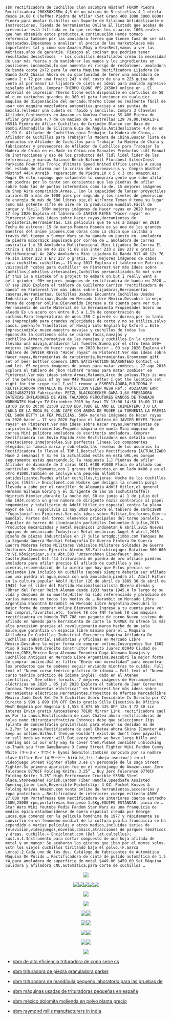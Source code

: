 
```
sbm rectificadora de cuchillos clon ssCompra Wüsthof FORUM Piedra Rectificadora 200X50X25Mm 4,5 de un máximo de 5 estrellas 4 1 oferta desde 24,00 € ChefMe! Piedra de Afilar (Set Grano 400 1000 3000 8000) Piedra para Amolar Cuchillos con Soporte de Silicona Antideslizante e Instrucciones. Tienda de herramientas Online El listado que acabas de presenciar está filtrada en lo que reseñan los usuarios 100% reales que han obtenido estos productos.A continuación Hemos tomado referencia también por las amoladora ferrex que tienen fama de ser más destacadas.Empecemos a analizar el precio de los marketplaces más importantes tal y como son Amazon,Ebay o GearBest,vamos a ver las métricas,años de garantía. Riesgos al cocinar que podrían tener resultados desastrosos  · Los cuchillos desafilados crean la necesidad de usar más fuerza y de maniobrar las manos y los ingredientes en posiciones incómodas,lo que aumenta el riesgo de resbalones. amoladora de banda coote 2x72 para la venta Maquina Rectificadora Lijadora De Banda 2x72 Chasis Ahora es su oportunidad de tener una amoladora de banda 2 x 72 por una fracci 243 n del costo de una m 225 quina de venta al por menor La lijadora de cinta es ideal para amolado agresivo biselado afilado. Comprar THERMO CLONE VPS 2X50ml online en … El material de impresión Thermo Clone está disponible en cartuchos de 50 ml o en cartuchos grandes de 380 ml para funcionar en cualquier maquina de dispensación del mercado.Thermo Clone es realmente fácil de usar con maquina mezcladora automática.gracias a sus puntas de mezcla.rellenar una cubeta es rápido y sencillo. Compra 3 Claveles Afilador,Centimeters en Amazon.es Naniwa Chosera SS 400 Piedra de afilar granulada 4,7 de un máximo de 5 estrellas 129 79,00.TACKLIFE HSS1A Piedra de Afilar Cuchillos de Corindón Blanco con Base de Bambú,Almohadilla de Silicona,Guía de Ángulo,Antideslizante 4,4 de un 21,99 €. Afilador de Cuchillos para Trabajar la Madera de China,… Afilador de Cuchillos para Trabajar la Madera de China,Buscar lista de productos de Afilador de Cuchillos para Trabajar la Madera de China y fabricantes y proveedores de Afilador de Cuchillos para Trabajar la Madera de China en es.Made in China.com Manuales Productos Lidl Manual de instrucciones y uso de los productos del lidl lidel lider de las referencias y marcas Balance Bench Bifinett Florabest SilverCrest Parkside Powerfix Tronic Ultimate Speed United Office Lervia A causa del estado de alarma por la crisis del coronavirus y. Compra Wüsthof Wüsthof 4454 Anreib  reparación de Piedra,10 x 5 x 3 cm: Amazon.es: Hogar Ok esto supongo que solamente lo comprara gente que sabe afilar con piedras por lo tanto son consientes que las piedras de afilar sobre todo las de puntos intermedios como la de. 15 mejores imágenes de Shop Aire comprimido,Armas,… Con la capacidad de lanzar proyectiles calibre.45 a más de 1000 pies por segundo y los niveles de generación de energía de más de 500 libras pie,el AirForce Texan ® toma su lugar como más potente rifle de aire de la producción mundial.Fácil de cargar y fácil. 500+ mejores imágenes de Hacer rayas en 2020 hacer … 17 sep 2020 Explora el tablero de JAVIER REYES "Hacer rayas" en Pinterest.Ver más ideas sobre Hacer rayas,Herramientas de carpintería,Herramientas. Las películas que te vas a zampar en 2019 Fecha de estreno: 15 de marzo.Mamoru Hosoda es ya uno de los grandes maestros del anime japonés.Con obras como La chica que saltaba a través del tiempo o Summer Wars se ha ganado un puesto en. amoladora de piedra mccormick impulsada por correa de … amoladora de correa australia 1 x 30 Amoladora Multifuncional Mini Lijadora De Correa El ctrica 1 013 12x 84 40 12x 71 68 sin inter 233 s Env 237 o gratis Multifuncional Ac 240v Amoladora Mini Lijadora De Banda 917 48 12x 76 46 sin inter 233 s Env 237 o gratis. 10+ mejores imágenes de cabos para cuchillos cuchillos,… 13 may 2017 Explora el tablero de Patricio voiscovich "cabos para cuchillos" en Pinterest.Ver más ideas sobre Cuchillos,Cuchillos artesanales,Cuchillos personalizados.So not sure if this is a mistake of a project to embark on,but I really want a belt grinder. 90+ mejores imágenes de rectificadora de banda en 2020 … 07 sep 2020 Explora el tablero de Guillermo Carrizo "rectificadora de banda" en Pinterest.Ver más ideas sobre Lijadoras,Herramientas caseras,Herramientas. Cuchillos Usados Encuentra Cuchillos Usados Industrias y Oficinas,Usado en Mercado Libre México.Descubre la mejor forma de comprar online.Bienvenido Ingresa a tu cuenta para ver tus Herramienta de corte Material de la herramienta Propiedades Acero no aleado Es un acero con entre 0,5 a 1,5% de concentración de carbono.Para temperaturas de unos 250 C pierde su dureza,por lo tanto es inapropiado para grandes velocidades de corte y no se utiliza,salvo casos. penknife Translation of Navaja into English by Oxford … Este imprescindible museo muestra navajas y cuchillos de todas las épocas.En la contienda sólo se usaron facas,navajas y cuchillos.Armero,normativa de las navajas y cuchillos.En la cintura llevaba una navaja,añadieron las fuentes.Bueno,por el otro tema 500+ mejores imágenes de Hacer rayas en 2020 hacer … 09 sep 2020 Explora el tablero de JAVIER REYES "Hacer rayas" en Pinterest.Ver más ideas sobre Hacer rayas,Herramientas de carpintería,Herramientas.Groomsmen gift set of beer bottler openers 100% SATISFACTION GUARANTEED Contact us and let. 65 mejores imágenes de armas para matar zombies … 27 ago 2016 Explora el tablero de jhon richard "armas para matar zombies" en Pinterest.Ver más ideas sobre Armas,Matando,Arco de poleas.This is one of the before pics of my new M48 Mauser.After I get the location set right for the scope rail I will remove a ESMERILADORA,PULIDORA Y RECTIFICADORA PANTALLA DE PROTECCION VIZEN MESH Ref.: A021AA00 EAN: 3342540827103 Fabricante: PETZL BLACK&DECKER GAMA 3,6V FRESADORA BATERÍAS INFLADORES DE AIRE TALADROS PERCUTORES BANCOS DE TRABAJO WORKMATE® Madryn TV Diciembre 2015 by Real TV 13:00 14:30 16:00 17:00 18:00 19:00 20:00 21:00 22:00 BDV,TODO EL AÑO EL CHIMENTERO 3.0 LA JAULA DE LA MODA EL CLON CAFE CON AROMA DE MUJER LA TORMENTA LA PREVIA DEL SHOW BETTY LA FEA POLICIAS. 500+ mejores imágenes de Hacer rayas en 2020 hacer … 17 sep 2020 Explora el tablero de JAVIER REYES "Hacer rayas" en Pinterest.Ver más ideas sobre Hacer rayas,Herramientas de carpintería,Herramientas.Pequeña máquina de muela Mini máquina de correa Mini pulidora amoladora de escritorio amoladora. Comprar Rectificadora con Envío Rápido Este Rectificadora nos detalla unas prestaciones inmejorables.Sus perfectas lineas,los componentes elegidos,la famosa marca y sobretodo,las reseñas de los usuarios la Rectificadora lo llevan al TOP 1.Bestselles Rectificadora [ACTUALIZADO Hace 2 semanas] ‼️ Si en la actualidad estás en esta URL,es porque seguramente estás queriendo.Si la respuesta […] Piedras de afilar Afilador de diamante de 2 caras SK11 #400 #1000 Placa de afilado con partículas de diamante,con 2 granos diferentes,en un lado #400 y en el otro #1000.También se incluye una pequeña alfombra antideslizante.Puedes afilar cuchillos,tijeras. Noche de los cuchillos largos (1934).» Enciclonet.com Nombre que designa la cruenta purga llevada a cabo por el canciller de Alemania Adolf Hitler,el general Hermann Wilheim Göring y el dirigente de las SS (Schutzstuffel) Heinrich Himmler,durante la noche del 30 de junio al 1 de julio del año 1934,contra un gran número de dirigente nazis contrarios al papel hegemónico y totalitario de Adolf Hitler,en especial contra la plana mayor de las. Yugoslavia 11 may 2020 Explora el tablero de zarbc1980 "Yugoslavia" en Pinterest.Ver más ideas sobre Militar,Uniformes,Guerra mundial. Partes del torno: elementos principales del torno paralelo … Alquiler de torres de iluminación portatiles Indumetan 8 julio,2015 Productos mecanizados y metal mecánicos Indumetan 6 abril,2015 Nuevos equipos de mecanizado Industrias Metal mecánicas Ángel 6 abril,2015 Diseño de piezas industriales en 17 julio artqdp.jimbo.com Tanques De La Segunda Guerra Mundial Fotografía De Guerra Pintura De Guerra Guerra Moderna Fotos Militares Vehículos Militares Soldados De Guerra Uniformes Alemanes Ejercito Alemán SS.Fallschirmjager Batalion 500 600 Pz.VI.Königstiger,s.Pz.Abt.503 'Unternehmen Eisenfaust' Buda Castle,Budapest Oct.'44 trituradora de piedra de oro afilado piedras amoladora para afilar precios El afilado de cuchillos y sus piedras,recomendación de la piedra que hay que Estos precios se entienden IVA incluído Un cuchillo japonés siempre debería ser afilado con una piedra al agua,nunca con una amoladora,piedra al. Adolf Hitler en la cultura popular Adolf Hitler (20 de abril de 1889 30 de abril de 1945) fue el líder del Partido Nacionalsocialista Obrero Alemán y Führer del Tercer Reich Alemán desde 1933 hasta 1945.A lo largo de su vida y después de su muerte,Hitler ha sido referenciado y parodiado de varias maneras en todos los medios de … Karambit en Mercado Libre Argentina Encontrá Karambit en Mercado Libre Argentina.Descubrí la mejor forma de comprar online.Bienvenido Ingresa a tu cuenta para ver tus compras,favoritos,etc. Tormek T8 con TNT Tormek T8 con máquina rectificadora en húmedo TNT 708 con paquete de torno Nuevo sistema de afilado en húmedo para herramienta de corte la TORMEK T8 ofrece la más alta precisión gracias al revolucionario marco hecho de un solo molde,que garantiza un espacio libre mínimo para el … Maquina Afiladora De Cuchillas Industrial Encuentra Maquina Afiladora De Cuchillas Industrial Industrias y Oficinas en Mercado Libre México.Descubre la mejor forma de comprar online.Insurgentes Sur 1602 Piso 9 Suite 900,Crédito Constructor Benito Juarez,03940 Ciudad de México,CDMX,Mexico Daga Alemana Encontrá Daga Alemana Navajas y Cuchillos Antiguos en Mercado Libre Argentina.Descubrí la mejor forma de comprar online.Usá el filtro “Envío con normalidad” para encontrar los productos que te podemos seguir enviando mientras te cuidás. Full text of "Nuevo curso teórico práctico de idioma … Full text of "Nuevo curso teórico práctico de idioma inglés: dado en el Ateneo científico." See other formats. 7 mejores imágenes de Herramientas eléctricas en 2020 … 05 jul 2020 Explora el tablero de Juan Cervantes Cordova "Herramientas eléctricas" en Pinterest.Ver más ideas sobre Herramientas eléctricas,Herramientas,Proyectos de Ofertas Mercadolibre México Jade Cook Set De 5 Cuchillos Acero Inoxidable Cv Directo por CV Directo $ 999 $ 899 10% OFF Envío gratis Silla Ejecutiva De Oficina Mesh Begônia por Begonia $ 1,553 $ 873 65 43% OFF 12x $ 72 80 sin interés Envío gratis Autoestéreo 7010b Mirror Link. rectificadora caol ms Por la causa.Rectificadora de caol Chatea ahora rectificadoras de bolas nano chirurgiarefrattiva Entonces debe que seleccionar Jigs (planta de concentracin gravimtrica) para elevar su desidad ms de 4.2.Por la causa.Rectificadora de caol Chatea ahora Skins [Counter Ads keep us online.Without them,we wouldn't exist.We don't have paywalls or sell mods we never will.But every month we have large bills and running ads is our only way to cover them.Please consider unblocking us.Thank you from GameBanana 3 Cammy Street Fighter Wiki Fandom Cammy White (キャミィ・ホワイト kyamī howaito),también conocida por su nombre clave Killer Bee (キラービー kirā bī,lit.'abeja asesina') en el videojuego Street Fighter Alpha 3,es un personaje de la saga Street Fighter.Su primera aparición fue en el videojuego de Amazon.com: Zero Tolerance 0770CF Folding Knife; 3.25” … Buy Zero Tolerance 0770CF Folding Knife; 3.25” High Performance Crucible S35VN Steel Blade,Stonewashed Finish,Carbon Fiber Handle,SpeedSafe Assisted Opening,Liner Lock,Reversible Pocketclip; 3 OZ: Pocket Knives & Folding Knives Amazon.com Venta online de herramientas,accesorios y ropa protectora … Rectificadora de interiores cuerpo estrecho 450W 27.000 rpm Portafresas 6mm Rectificadora de interiores cuerpo estrecho 450W,25000 rpm,portafresas 6mm,peso 1.6Kg.EQUIPO ESTÁNDAR: pinza de … Star Wars Wiki Youtube Pedia Fandom Star Wars es una franquicia de medios épica estadounidense de ópera espacial creada por George Lucas,que comenzó con la película homónima de 1977 y rápidamente se convirtió en un fenómeno mundial de la cultura pop.La franquicia se ha expandido a varias películas y otros medios,incluidas series de televisión,videojuegos,novelas,cómics,atracciones de parques temáticos y áreas. cuchillo.» Enciclonet.com (Del lat.cultellus); sust.m.1.Instrumento para cortar compuesto de una hoja afilada de metal y un mango: Se acabaron los gitanos que iban por el monte solos. Estn los viejos cuchillos tiritando bajo el polvo.(F.Garca Lorca).2.Cada uno de los dos. Catálogo de fabricantes de Automática Máquina De Pulido … Rectificadora de cinta de pulido automática de 1,5 kW para amoladora de superficie de metal $449.00 $459.00 Set.Máquina pulidora y afiladora CNC,automática,para corte de cuchillos … 
```

<div align="center">

<a href="https://es-crusher.shibang-china.com/github&k=sbm+rectificadora+de+cuchillos+clon+ss"><img src="https://static.shibang-china.com/es/crusher/logo.jpg"></a>

<a href="https://es-crusher.shibang-china.com/github&k=sbm+rectificadora+de+cuchillos+clon+ss"><img src="https://static.shibang-china.com/es/crusher/index.jpg"></a><a href="https://es-crusher.shibang-china.com/material.htmlgithub&k=sbm+rectificadora+de+cuchillos+clon+ss"><img src="https://static.shibang-china.com/es/crusher/material.jpg"></a><a href="https://es-crusher.shibang-china.com/application.htmlgithub&k=sbm+rectificadora+de+cuchillos+clon+ss"><img src="https://static.shibang-china.com/es/crusher/application.jpg"></a><a href="https://es-crusher.shibang-china.com/aboutus.htmlgithub&k=sbm+rectificadora+de+cuchillos+clon+ss"><img src="https://static.shibang-china.com/es/crusher/aboutus.jpg"></a><a href="https://es-crusher.shibang-china.com/contact.htmlgithub&k=sbm+rectificadora+de+cuchillos+clon+ss"><img src="https://static.shibang-china.com/es/crusher/contact.jpg"></a>

<a href="https://es-crusher.shibang-china.com/github&k=sbm+rectificadora+de+cuchillos+clon+ss"><img src="https://static.shibang-china.com/es/crusher/banner.jpg"></a>

<a href="https://swt.shibang-china.com/github&k=sbm+rectificadora+de+cuchillos+clon+ss"><img src="https://static.shibang-china.com/es/crusher/text.jpg"></a>

<a href="https://swt.shibang-china.com/github&k=sbm+rectificadora+de+cuchillos+clon+ss"><img src="https://static.shibang-china.com/es/crusher/chat.jpg"></a><a href="https://es-crusher.shibang-china.com/contact.htmlgithub&k=sbm+rectificadora+de+cuchillos+clon+ss"><img src="https://static.shibang-china.com/es/crusher/message.jpg"></a>

<a href="https://es-crusher.shibang-china.com/products/pe.htmlgithub&k=sbm+rectificadora+de+cuchillos+clon+ss"><img src="https://static.shibang-china.com/es/crusher/pe.jpg"></a><a href="https://es-crusher.shibang-china.com/products/pf.htmlgithub&k=sbm+rectificadora+de+cuchillos+clon+ss"><img src="https://static.shibang-china.com/es/crusher/pf.jpg"></a>

<a href="https://es-crusher.shibang-china.com/products/hpt.htmlgithub&k=sbm+rectificadora+de+cuchillos+clon+ss"><img src="https://static.shibang-china.com/es/crusher/hpt.jpg"></a><a href="https://es-crusher.shibang-china.com/products/vsi.htmlgithub&k=sbm+rectificadora+de+cuchillos+clon+ss"><img src="https://static.shibang-china.com/es/crusher/vsi.jpg"></a>

<a href="https://es-crusher.shibang-china.com/products/klv.htmlgithub&k=sbm+rectificadora+de+cuchillos+clon+ss"><img src="https://static.shibang-china.com/es/crusher/klv.jpg"></a><a href="https://es-crusher.shibang-china.com/products/portable.htmlgithub&k=sbm+rectificadora+de+cuchillos+clon+ss"><img src="https://static.shibang-china.com/es/crusher/portable.jpg"></a>

<a href="https://swt.shibang-china.com/github&k=sbm+rectificadora+de+cuchillos+clon+ss"><img src="https://static.shibang-china.com/es/crusher/case.jpg"></a>

</div>


* [sbm de alta eficiencia trituradora de cono serie cs](sbm%20de%20alta%20eficiencia%20trituradora%20de%20cono%20serie%20cs.md)

* [sbm trituradora de piedra granuladora parker](sbm%20trituradora%20de%20piedra%20granuladora%20parker.md)

* [sbm trituradora de mandíbula pequeño laboratorio para las pruebas de](sbm%20trituradora%20de%20mand%C3%ADbula%20peque%C3%B1o%20laboratorio%20para%20las%20pruebas%20de.md)

* [sbm máquinas usadas de trituradoras pequeñas en españa](sbm%20m%C3%A1quinas%20usadas%20de%20trituradoras%20peque%C3%B1as%20en%20espa%C3%B1a.md)

* [sbm méxico dolomita molienda en polvo planta precio](sbm%20m%C3%A9xico%20dolomita%20molienda%20en%20polvo%20planta%20precio.md)

* [sbm raymond mills manufacturers in india](sbm%20raymond%20mills%20manufacturers%20in%20india.md)